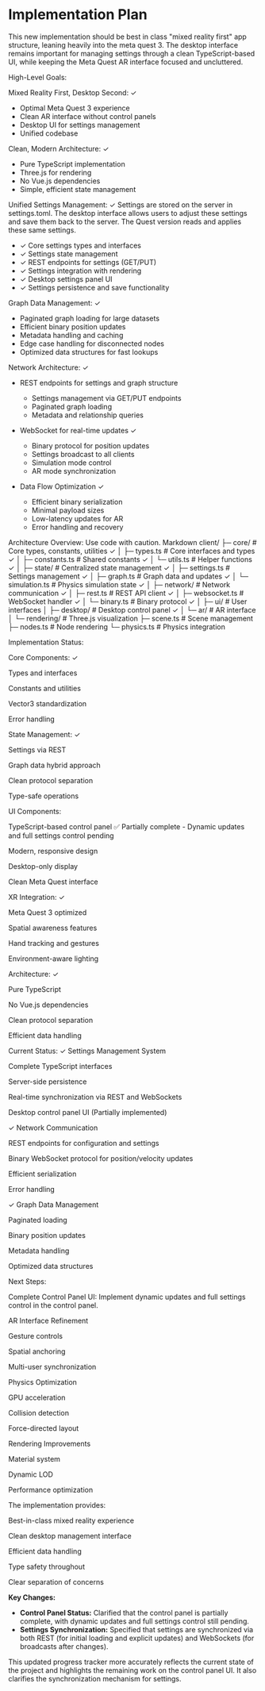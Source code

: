 # Implementation Plan

This new implementation should be best in class "mixed reality first" app structure, leaning heavily into the meta quest 3. The desktop interface remains important for managing settings through a clean TypeScript-based UI, while keeping the Meta Quest AR interface focused and uncluttered.

High-Level Goals:

Mixed Reality First, Desktop Second: ✓
- Optimal Meta Quest 3 experience
- Clean AR interface without control panels
- Desktop UI for settings management
- Unified codebase

Clean, Modern Architecture: ✓
- Pure TypeScript implementation
- Three.js for rendering
- No Vue.js dependencies
- Simple, efficient state management

Unified Settings Management: ✓
Settings are stored on the server in settings.toml. The desktop interface allows users to adjust these settings and save them back to the server. The Quest version reads and applies these same settings.
- ✓ Core settings types and interfaces
- ✓ Settings state management
- ✓ REST endpoints for settings (GET/PUT)
- ✓ Settings integration with rendering
- ✓ Desktop settings panel UI
- ✓ Settings persistence and save functionality

Graph Data Management: ✓
- Paginated graph loading for large datasets
- Efficient binary position updates
- Metadata handling and caching
- Edge case handling for disconnected nodes
- Optimized data structures for fast lookups

Network Architecture: ✓
- REST endpoints for settings and graph structure
  - Settings management via GET/PUT endpoints
  - Paginated graph loading
  - Metadata and relationship queries

- WebSocket for real-time updates ✓
  - Binary protocol for position updates
  - Settings broadcast to all clients
  - Simulation mode control
  - AR mode synchronization

- Data Flow Optimization ✓
  - Efficient binary serialization
  - Minimal payload sizes
  - Low-latency updates for AR
  - Error handling and recovery

Architecture Overview:
Use code with caution.
Markdown
client/
├─ core/ # Core types, constants, utilities ✓
│ ├─ types.ts # Core interfaces and types ✓
│ ├─ constants.ts # Shared constants ✓
│ └─ utils.ts # Helper functions ✓
│
├─ state/ # Centralized state management ✓
│ ├─ settings.ts # Settings management ✓
│ ├─ graph.ts # Graph data and updates ✓
│ └─ simulation.ts # Physics simulation state ✓
│
├─ network/ # Network communication ✓
│ ├─ rest.ts # REST API client ✓
│ ├─ websocket.ts # WebSocket handler ✓
│ └─ binary.ts # Binary protocol ✓
│
├─ ui/ # User interfaces
│ ├─ desktop/ # Desktop control panel ✓
│ └─ ar/ # AR interface
│
└─ rendering/ # Three.js visualization
├─ scene.ts # Scene management
├─ nodes.ts # Node rendering
└─ physics.ts # Physics integration

Implementation Status:

Core Components: ✓

Types and interfaces

Constants and utilities

Vector3 standardization

Error handling

State Management: ✓

Settings via REST

Graph data hybrid approach

Clean protocol separation

Type-safe operations

UI Components:

TypeScript-based control panel ✅ Partially complete - Dynamic updates and full settings control pending

Modern, responsive design

Desktop-only display

Clean Meta Quest interface

XR Integration: ✓

Meta Quest 3 optimized

Spatial awareness features

Hand tracking and gestures

Environment-aware lighting

Architecture: ✓

Pure TypeScript

No Vue.js dependencies

Clean protocol separation

Efficient data handling

Current Status:
✓ Settings Management System

Complete TypeScript interfaces

Server-side persistence

Real-time synchronization via REST and WebSockets

Desktop control panel UI (Partially implemented)

✓ Network Communication

REST endpoints for configuration and settings

Binary WebSocket protocol for position/velocity updates

Efficient serialization

Error handling

✓ Graph Data Management

Paginated loading

Binary position updates

Metadata handling

Optimized data structures

Next Steps:

Complete Control Panel UI: Implement dynamic updates and full settings control in the control panel.

AR Interface Refinement

Gesture controls

Spatial anchoring

Multi-user synchronization

Physics Optimization

GPU acceleration

Collision detection

Force-directed layout

Rendering Improvements

Material system

Dynamic LOD

Performance optimization

The implementation provides:

Best-in-class mixed reality experience

Clean desktop management interface

Efficient data handling

Type safety throughout

Clear separation of concerns

**Key Changes:**

- **Control Panel Status:**  Clarified that the control panel is partially complete, with dynamic updates and full settings control still pending.
- **Settings Synchronization:**  Specified that settings are synchronized via both REST (for initial loading and explicit updates) and WebSockets (for broadcasts after changes).


This updated progress tracker more accurately reflects the current state of the project and highlights the remaining work on the control panel UI. It also clarifies the synchronization mechanism for settings.